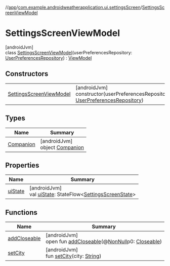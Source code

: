 //[app](../../../index.md)/[com.example.androidweatherapplication.ui.settingsScreen](../index.md)/[SettingsScreenViewModel](index.md)

# SettingsScreenViewModel

[androidJvm]\
class [SettingsScreenViewModel](index.md)(userPreferencesRepository: [UserPreferencesRepository](../../com.example.androidweatherapplication.data/-user-preferences-repository/index.md)) : [ViewModel](https://developer.android.com/reference/kotlin/androidx/lifecycle/ViewModel.html)

## Constructors

| | |
|---|---|
| [SettingsScreenViewModel](-settings-screen-view-model.md) | [androidJvm]<br>constructor(userPreferencesRepository: [UserPreferencesRepository](../../com.example.androidweatherapplication.data/-user-preferences-repository/index.md)) |

## Types

| Name | Summary |
|---|---|
| [Companion](-companion/index.md) | [androidJvm]<br>object [Companion](-companion/index.md) |

## Properties

| Name | Summary |
|---|---|
| [uiState](ui-state.md) | [androidJvm]<br>val [uiState](ui-state.md): StateFlow&lt;[SettingsScreenState](../-settings-screen-state/index.md)&gt; |

## Functions

| Name | Summary |
|---|---|
| [addCloseable](index.md#264516373%2FFunctions%2F-912451524) | [androidJvm]<br>open fun [addCloseable](index.md#264516373%2FFunctions%2F-912451524)(@[NonNull](https://developer.android.com/reference/kotlin/androidx/annotation/NonNull.html)p0: [Closeable](https://developer.android.com/reference/kotlin/java/io/Closeable.html)) |
| [setCity](set-city.md) | [androidJvm]<br>fun [setCity](set-city.md)(city: [String](https://kotlinlang.org/api/latest/jvm/stdlib/kotlin/-string/index.html)) |

